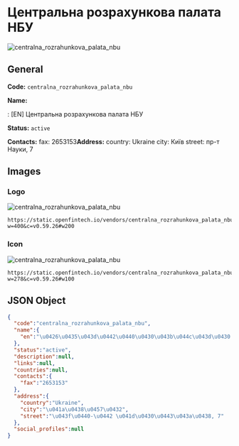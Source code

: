 
# Центральна розрахункова палата НБУ 
![centralna_rozrahunkova_palata_nbu](https://static.openfintech.io/vendors/centralna_rozrahunkova_palata_nbu/logo.svg?w=400&c=v0.59.26#w200)  

## General 
 
**Code:** `centralna_rozrahunkova_palata_nbu` 
 
**Name:** 
 
:	[EN] Центральна розрахункова палата НБУ 
 
**Status:** `active` 
 
**Contacts:** 
fax: 2653153**Address:** 
country: Ukraine 
city: Київ 
street: пр-т Науки, 7 

## Images 

### Logo 
 
![centralna_rozrahunkova_palata_nbu](https://static.openfintech.io/vendors/centralna_rozrahunkova_palata_nbu/logo.svg?w=400&c=v0.59.26#w200)  

```
https://static.openfintech.io/vendors/centralna_rozrahunkova_palata_nbu/logo.svg?w=400&c=v0.59.26#w200
```  

### Icon 
 
![centralna_rozrahunkova_palata_nbu](https://static.openfintech.io/vendors/centralna_rozrahunkova_palata_nbu/icon.svg?w=278&c=v0.59.26#w100)  

```
https://static.openfintech.io/vendors/centralna_rozrahunkova_palata_nbu/icon.svg?w=278&c=v0.59.26#w100
```  

## JSON Object 

```json
{
  "code":"centralna_rozrahunkova_palata_nbu",
  "name":{
    "en":"\u0426\u0435\u043d\u0442\u0440\u0430\u043b\u044c\u043d\u0430 \u0440\u043e\u0437\u0440\u0430\u0445\u0443\u043d\u043a\u043e\u0432\u0430 \u043f\u0430\u043b\u0430\u0442\u0430 \u041d\u0411\u0423"
  },
  "status":"active",
  "description":null,
  "links":null,
  "countries":null,
  "contacts":{
    "fax":"2653153"
  },
  "address":{
    "country":"Ukraine",
    "city":"\u041a\u0438\u0457\u0432",
    "street":"\u043f\u0440-\u0442 \u041d\u0430\u0443\u043a\u0438, 7"
  },
  "social_profiles":null
}
```  
